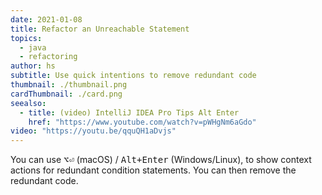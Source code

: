```yaml
---
date: 2021-01-08
title: Refactor an Unreachable Statement
topics:
  - java
  - refactoring
author: hs
subtitle: Use quick intentions to remove redundant code
thumbnail: ./thumbnail.png
cardThumbnail: ./card.png
seealso:
  - title: (video) IntelliJ IDEA Pro Tips Alt Enter
    href: "https://www.youtube.com/watch?v=pWHgNm6aGdo"
video: "https://youtu.be/qquQH1aDvjs"
---
```


You can use <kbd>⌥⏎</kbd> (macOS) / <kbd>Alt+Enter</kbd> (Windows/Linux), to show context actions for redundant condition statements. You can then remove the redundant code.

